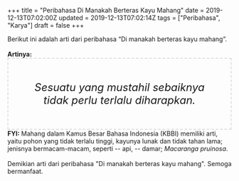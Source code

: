 +++
title = "Peribahasa Di Manakah Berteras Kayu Mahang"
date = 2019-12-13T07:02:00Z
updated = 2019-12-13T07:02:14Z
tags = ["Peribahasa", "Karya"]
draft = false
+++

<div dir="ltr" style="text-align: left;" trbidi="on"><div style="text-align: justify;">Berikut ini adalah arti dari peribahasa “Di manakah berteras kayu mahang”.</div><br /><div style="text-align: justify;"><b>Artinya:</b></div><div style="border: 2px dashed #ddd; font-size: 24px; height: auto; margin: 0 auto; padding: 50px; text-align: center; width: auto;"><i>Sesuatu yang mustahil sebaiknya tidak perlu terlalu diharapkan.</i></div><b>FYI:</b> Mahang dalam Kamus Besar Bahasa Indonesia (KBBI) memiliki arti, yaitu pohon yang tidak terlalu tinggi, kayunya lunak dan tidak tahan lama; jenisnya bermacam-macam, seperti -- api, -- damar; <i>Macaranga pruinosa</i>.<br /><br /><div style="text-align: justify;">Demikian arti dari peribahasa "Di manakah berteras kayu mahang". Semoga bermanfaat.</div></div>
